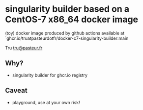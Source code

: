 # singularity builder based on a CentOS-7 x86_64 docker image
(toy) docker image produced by github actions available at `ghcr.io/truatpasteurdotfr/docker-c7-singularity-builder:main

Tru <tru@pasteur.fr>

## Why?
- singularity builder for ghcr.io registry

## Caveat
- playground, use at your own risk!
